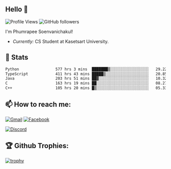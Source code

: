 
<h2>Hello 👋</h2> 

![Profile Views](https://komarev.com/ghpvc/?username=Homiez09&label=Profile%20views&color=0e75b6&style=flat)
![GitHub followers](https://img.shields.io/github/followers/HomieZ09.svg?style=social&label=Follow)


I'm Phumrapee Soenvanichakul!

- <i>Currently:</i> CS Student at Kasetsart University.

<h2>👀 Stats</h2>

<!--START_SECTION:waka-->

```txt
Python                577 hrs 3 mins  ███████▒░░░░░░░░░░░░░░░░░   29.22 %
TypeScript            411 hrs 43 mins █████▒░░░░░░░░░░░░░░░░░░░   20.85 %
Java                  203 hrs 51 mins ██▓░░░░░░░░░░░░░░░░░░░░░░   10.32 %
C                     163 hrs 19 mins ██░░░░░░░░░░░░░░░░░░░░░░░   08.27 %
C++                   105 hrs 20 mins █▒░░░░░░░░░░░░░░░░░░░░░░░   05.33 %
```

<!--END_SECTION:waka-->

<h2>📫 How to reach me:</h2>

<a href="mailto:phumrapeesoen1@gmail.com">![Gmail](https://img.shields.io/badge/Gmail-D14836?style=for-the-badge&logo=gmail&logoColor=white)</a> 
<a href="https://web.facebook.com/phumrapee.soenvanichakul.3/">![Facebook](https://img.shields.io/badge/Facebook-4267B2?style=for-the-badge&logo=facebook&logoColor=white)</a>

<a href="https://discord.gg/EWnAEUtFVm">![Discord](https://discord.c99.nl/widget/theme-1/297740667784921089.png)</a> 

<h2>🏆 Github Trophies:</h2>

[![trophy](https://github-profile-trophy.vercel.app/?username=Homiez09&theme=discord&row=1)](https://github.com/ryo-ma/github-profile-trophy)
